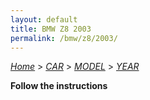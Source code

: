 ```yaml
---
layout: default
title: BMW Z8 2003
permalink: /bmw/z8/2003/
---
```

[*Home*](/) > [*CAR*](/car/) > [*MODEL*](/car/model/) > [*YEAR*](/car/model/year/)

**Follow the instructions**